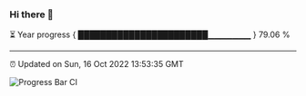 ### Hi there 👋

⏳ Year progress { ███████████████████████▁▁▁▁▁▁▁ } 79.06 %

---

⏰ Updated on Sun, 16 Oct 2022 13:53:35 GMT

![Progress Bar CI](https://github.com/liununu/liununu/workflows/Progress%20Bar%20CI/badge.svg)

